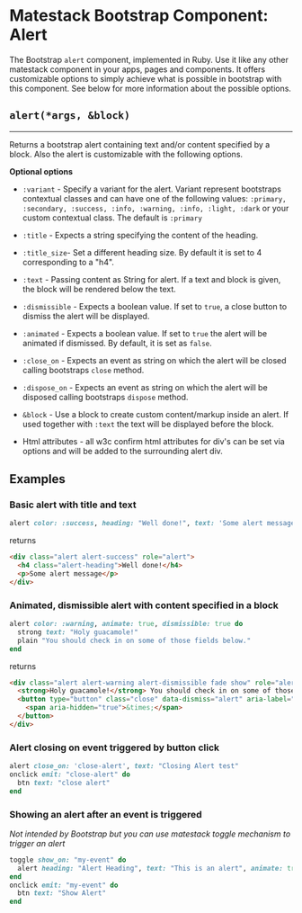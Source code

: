 # Matestack Bootstrap Component: Alert

The Bootstrap `alert` component, implemented in Ruby. Use it like any other matestack component in your apps, pages and components. It offers customizable options to simply achieve what is possible in bootstrap with this component. See below for more information about the possible options.

## `alert(*args, &block)`
----

Returns a bootstrap alert containing text and/or content specified by a block. Also the alert is customizable with the following options.

**Optional options**

* `:variant` - Specify a variant for the alert. Variant represent bootstraps contextual classes and can have one of the following values: `:primary, :secondary, :success, :info, :warning, :info, :light, :dark` or your custom contextual class. The default is `:primary`

* `:title` - Expects a string specifying the content of the heading.
* `:title_size`- Set a different heading size. By default it is set to 4 corresponding to a "h4".

* `:text` - Passing content as String for alert. If a text and block is given, the block will be rendered below the text.

* `:dismissible` - Expects a boolean value. If set to `true`, a close button to dismiss the alert will be displayed.

* `:animated` - Expects a boolean value. If set to `true` the alert will be animated if dismissed. By default, it is set as `false`.

* `:close_on` - Expects an event as string on which the alert will be closed calling bootstraps `close` method.

* `:dispose_on` - Expects an event as string on which the alert will be disposed calling bootstraps `dispose` method.

* `&block` - Use a block to create custom content/markup inside an alert. If used together with `:text` the text will be displayed before the block.

* Html attributes - all w3c confirm html attributes for div's can be set via options and will be added to the surrounding alert div.

## Examples

### Basic alert with title and text

```ruby
alert color: :success, heading: "Well done!", text: 'Some alert message'
```

returns

```html
<div class="alert alert-success" role="alert">
  <h4 class="alert-heading">Well done!</h4>
  <p>Some alert message</p>
</div>
```

### Animated, dismissible alert with content specified in a block
```ruby
alert color: :warning, animate: true, dismissible: true do
  strong text: "Holy guacamole!"
  plain "You should check in on some of those fields below."
end
```

returns

```html
<div class="alert alert-warning alert-dismissible fade show" role="alert">
  <strong>Holy guacamole!</strong> You should check in on some of those fields below.
  <button type="button" class="close" data-dismiss="alert" aria-label="Close">
    <span aria-hidden="true">&times;</span>
  </button>
</div>
```
### Alert closing on event triggered by button click

```ruby
alert close_on: 'close-alert', text: "Closing Alert test"  
onclick emit: "close-alert" do
  btn text: "close alert"
end
```

### Showing an alert after an event is triggered
*Not intended by Bootstrap but you can use matestack toggle mechanism to trigger an alert*

```ruby
toggle show_on: "my-event" do        
  alert heading: "Alert Heading", text: "This is an alert", animate: true, dismissible: true
end
onclick emit: "my-event" do
  btn text: "Show Alert"
end
```
